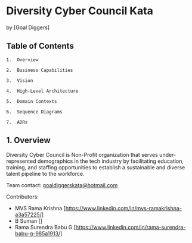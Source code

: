 # Diversity Cyber Council Kata

by [Goal Diggers]

## Table of Contents

```text
1.  Overview

2.  Business Capabilities   

3.  Vision  

4.  High-Level Architecture

5.  Domain Contexts  

6.  Sequence Diagrams 

7.  ADRs 

```

## 1. Overview

Diversity Cyber Council is Non-Profit organization that serves under-represented
demographics in the tech industry by facilitating education, training, and staffing opportunities to establish a sustainable and diverse talent pipeline to the workforce.

Team contact: [goaldiggerskata@hotmail.com](mailto:goaldiggerskata@hotmail.com)

Contributors:
* MVS Rama Krishna [https://www.linkedin.com/in/mvs-ramakrishna-a3a57225/]
* B Suman []  
* Rama Surendra Babu G [https://www.linkedin.com/in/rama-surendra-babu-g-985a1913/]


